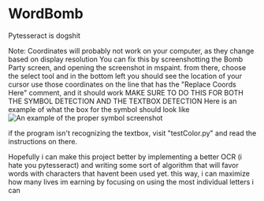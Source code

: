 # WordBomb
Pytesseract is dogshit

Note: Coordinates will probably not work on your computer, as they change based on display resolution
  You can fix this by screenshotting the Bomb Party screen, and opening the screenshot in mspaint.
  from there, choose the select tool and in the bottom left you should see the location of your cursor
  use those coordinates on the line that has the "Replace Coords Here" comment, and it should work
  MAKE SURE TO DO THIS FOR BOTH THE SYMBOL DETECTION AND THE TEXTBOX DETECTION
  Here is an example of what the box for the symbol should look like
  ![An example of the proper symbol screenshot](images/readme_symbol.jpg)

if the program isn't recognizing the textbox, visit "testColor.py" and read the instructions on there.


Hopefully i can make this project better by implementing a better OCR (i hate you pytesseract) and writing some sort of algorithm that will favor words with characters that havent been used yet. 
this way, i can maximize how many lives im earning by focusing on using the most individual letters i can
